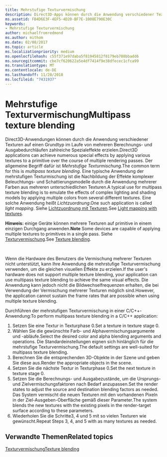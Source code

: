 ```yaml
---
title: Mehrstufige Texturvermischung
description: Direct3D-Apps können durch die Anwendung verschiedener Texturen auf eine Primitive im Laufe von mehreren Berechnungs- und Ausgabedurchläufen zahlreiche Spezialeffekte erzielen.
ms.assetid: FB4D6E3F-4EF5-4D20-BF7E-1008E790E30C
keywords:
- Mehrstufige Texturvermischung
author: michaelfromredmond
ms.author: mithom
ms.date: 02/08/2017
ms.topic: article
ms.localizationpriority: medium
ms.openlocfilehash: c55f371e97daba5f81945812f8179eb708bbadd6
ms.sourcegitcommit: cbe7cf620622a5e4df7414f9e38dfecec1cfca99
ms.translationtype: MT
ms.contentlocale: de-DE
ms.lasthandoff: 11/20/2018
ms.locfileid: "7431937"
---
```

# <a name="multipass-texture-blending"></a><span data-ttu-id="6a037-104">Mehrstufige Texturvermischung</span><span class="sxs-lookup"><span data-stu-id="6a037-104">Multipass texture blending</span></span>


<span data-ttu-id="6a037-105">Direct3D-Anwendungen können durch die Anwendung verschiedener Texturen auf einen Grundtyp im Laufe von mehreren Berechnungs- und Ausgabedurchläufen zahlreiche Spezialeffekte erzielen.</span><span class="sxs-lookup"><span data-stu-id="6a037-105">Direct3D applications can achieve numerous special effects by applying various textures to a primitive over the course of multiple rendering passes.</span></span> <span data-ttu-id="6a037-106">Der allgemeine Begriff dafür ist *Mehrstufige Texturmischung*.</span><span class="sxs-lookup"><span data-stu-id="6a037-106">The common term for this is *multipass texture blending*.</span></span> <span data-ttu-id="6a037-107">Eine typische Anwendung der mehrstufigen Texturmischung ist die Nachbildung der Effekte komplexer Beleuchtungs- und Schattierungsmodelle durch die Anwendung mehrerer Farben aus mehreren unterschiedlichen Texturen.</span><span class="sxs-lookup"><span data-stu-id="6a037-107">A typical use for multipass texture blending is to emulate the effects of complex lighting and shading models by applying multiple colors from several different textures.</span></span> <span data-ttu-id="6a037-108">Eine solche Anwendung heißt *Lichtzuordnung*.</span><span class="sxs-lookup"><span data-stu-id="6a037-108">One such application is called *light mapping*.</span></span> <span data-ttu-id="6a037-109">Siehe [Lichtzuordnung mit Texturen](light-mapping-with-textures.md).</span><span class="sxs-lookup"><span data-stu-id="6a037-109">See [Light mapping with textures](light-mapping-with-textures.md).</span></span>

<span data-ttu-id="6a037-110">**Hinweis:**  einige Geräte können mehrere Texturen auf primitive in einem einzigen Durchgang anwenden.</span><span class="sxs-lookup"><span data-stu-id="6a037-110">**Note** Some devices are capable of applying multiple textures to primitives in a single pass.</span></span> <span data-ttu-id="6a037-111">Siehe [Texturvermischung](texture-blending.md).</span><span class="sxs-lookup"><span data-stu-id="6a037-111">See [Texture blending](texture-blending.md).</span></span>

 

<span data-ttu-id="6a037-112">Wenn die Hardware des Benutzers die Vermischung mehrerer Texturen nicht unterstützt, kann Ihre Anwendung die mehrstufige Texturvermischung verwenden, um die gleichen visuellen Effekte zu erzielen.</span><span class="sxs-lookup"><span data-stu-id="6a037-112">If the user's hardware does not support multiple texture blending, your application can use multipass texture blending to achieve the same visual effects.</span></span> <span data-ttu-id="6a037-113">Die Anwendung kann jedoch nicht die Bildwechselfrequenzen erhalten, die bei Verwendung der Vermischung mehrerer Texturen möglich sind.</span><span class="sxs-lookup"><span data-stu-id="6a037-113">However, the application cannot sustain the frame rates that are possible when using multiple texture blending.</span></span>

<span data-ttu-id="6a037-114">Durchführen der mehrstufigen Texturvermischung in einer C/C++-Anwendung:</span><span class="sxs-lookup"><span data-stu-id="6a037-114">To perform multipass texture blending in a C/C++ application:</span></span>

1.  <span data-ttu-id="6a037-115">Setzen Sie eine Textur in Texturphase 0.</span><span class="sxs-lookup"><span data-stu-id="6a037-115">Set a texture in texture stage 0.</span></span>
2.  <span data-ttu-id="6a037-116">Wählen Sie die gewünschte Farb- und Alphavermischungsargumente und -abläufe.</span><span class="sxs-lookup"><span data-stu-id="6a037-116">Select the desired color and alpha blending arguments and operations.</span></span> <span data-ttu-id="6a037-117">Die Standardeinstellungen eignen sich hinlänglich für die mehrstufige Texturvermischung.</span><span class="sxs-lookup"><span data-stu-id="6a037-117">The default settings are well-suited for multipass texture blending.</span></span>
3.  <span data-ttu-id="6a037-118">Berechnen Sie die entsprechenden 3D-Objekte in der Szene und geben Sie diese aus.</span><span class="sxs-lookup"><span data-stu-id="6a037-118">Render the appropriate objects in the scene.</span></span>
4.  <span data-ttu-id="6a037-119">Setzen Sie die nächste Textur in Texturphase 0.</span><span class="sxs-lookup"><span data-stu-id="6a037-119">Set the next texture in texture stage 0.</span></span>
5.  <span data-ttu-id="6a037-120">Setzen Sie die Berechnungs- und Ausgabezustände, um die Ursprungs- und Zielvermischungsfaktoren nach Bedarf anzupassen.</span><span class="sxs-lookup"><span data-stu-id="6a037-120">Set the render states to adjust the source and destination blending factors as needed.</span></span> <span data-ttu-id="6a037-121">Das System vermischt die neuen Texturen mit den vorhandenen Pixeln in der Ziel-Ausgeben-Oberfläche gemäß dieser Parameter.</span><span class="sxs-lookup"><span data-stu-id="6a037-121">The system blends the new textures with the existing pixels in the render-target surface according to these parameters.</span></span>
6.  <span data-ttu-id="6a037-122">Wiederholen Sie die Schritte3, 4 und 5 mit so vielen Texturen wie gewünscht.</span><span class="sxs-lookup"><span data-stu-id="6a037-122">Repeat Steps 3, 4, and 5 with as many textures as needed.</span></span>

## <a name="span-idrelated-topicsspanrelated-topics"></a><span data-ttu-id="6a037-123"><span id="related-topics"></span>Verwandte Themen</span><span class="sxs-lookup"><span data-stu-id="6a037-123"><span id="related-topics"></span>Related topics</span></span>


[<span data-ttu-id="6a037-124">Texturvermischung</span><span class="sxs-lookup"><span data-stu-id="6a037-124">Texture blending</span></span>](texture-blending.md)

 

 




